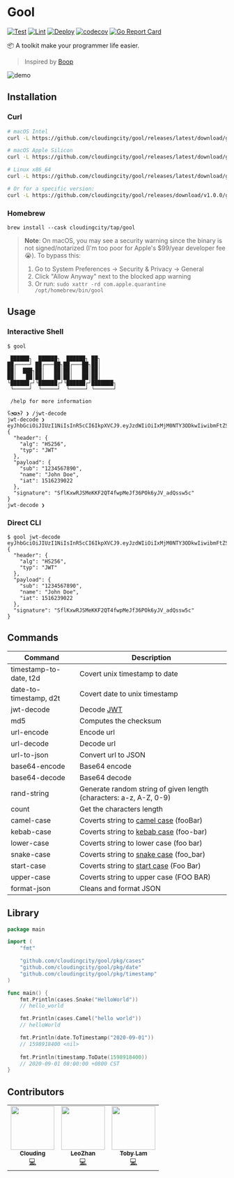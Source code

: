 # Gool
[![Test](https://github.com/cloudingcity/gool/workflows/Test/badge.svg)](https://github.com/cloudingcity/gool/actions?query=workflow%3ATest)
[![Lint](https://github.com/cloudingcity/gool/workflows/Lint/badge.svg)](https://github.com/cloudingcity/gool/actions?query=workflow%3ALint)
[![Deploy](https://github.com/cloudingcity/gool/workflows/Deploy/badge.svg)](https://github.com/cloudingcity/gool/actions?query=workflow%3ADeploy)
[![codecov](https://codecov.io/gh/cloudingcity/gool/branch/master/graph/badge.svg)](https://codecov.io/gh/cloudingcity/gool)
[![Go Report Card](https://goreportcard.com/badge/github.com/cloudingcity/gool)](https://goreportcard.com/report/github.com/cloudingcity/gool)

📦 A toolkit make your programmer life easier.

> Inspired by [Boop](https://github.com/IvanMathy/Boop)

![demo](https://user-images.githubusercontent.com/11569651/92252386-bd1c2c00-ef00-11ea-927b-8f6d752ba733.gif)

## Installation

### Curl

```bash
# macOS Intel
curl -L https://github.com/cloudingcity/gool/releases/latest/download/gool_Darwin_x86_64.tar.gz | tar xz && sudo mv gool /usr/local/bin/

# macOS Apple Silicon  
curl -L https://github.com/cloudingcity/gool/releases/latest/download/gool_Darwin_arm64.tar.gz | tar xz && sudo mv gool /usr/local/bin/

# Linux x86_64
curl -L https://github.com/cloudingcity/gool/releases/latest/download/gool_Linux_x86_64.tar.gz | tar xz && sudo mv gool /usr/local/bin/

# Or for a specific version:
curl -L https://github.com/cloudingcity/gool/releases/download/v1.0.0/gool_Darwin_x86_64.tar.gz | tar xz && sudo mv gool /usr/local/bin/
```

### Homebrew

```shell script
brew install --cask cloudingcity/tap/gool
```

> **Note**: On macOS, you may see a security warning since the binary is not signed/notarized (I'm too poor for Apple's $99/year developer fee 😭). To bypass this:
> 1. Go to System Preferences → Security & Privacy → General
> 2. Click "Allow Anyway" next to the blocked app warning
> 3. Or run: `sudo xattr -rd com.apple.quarantine /opt/homebrew/bin/gool`

## Usage

### Interactive Shell

```shell script
$ gool 

 ██████┐  ██████┐  ██████┐ ██┐
██┌────┘ ██┌───██┐██┌───██┐██│
██│  ███┐██│   ██│██│   ██│██│
██│   ██│██│   ██│██│   ██│██│
└██████┌┘└██████┌┘└██████┌┘███████┐
 └─────┘  └─────┘  └─────┘ └──────┘

 /help for more information

ʕ◔ϖ◔ʔ ❯ /jwt-decode
jwt-decode ❯ eyJhbGciOiJIUzI1NiIsInR5cCI6IkpXVCJ9.eyJzdWIiOiIxMjM0NTY3ODkwIiwibmFtZSI6IkpvaG4gRG9lIiwiaWF0IjoxNTE2MjM5MDIyfQ.SflKxwRJSMeKKF2QT4fwpMeJf36POk6yJV_adQssw5c
{
  "header": {
    "alg": "HS256",
    "typ": "JWT"
  },
  "payload": {
    "sub": "1234567890",
    "name": "John Doe",
    "iat": 1516239022
  },
  "signature": "SflKxwRJSMeKKF2QT4fwpMeJf36POk6yJV_adQssw5c"
}
jwt-decode ❯
```

### Direct CLI

```shell script
$ gool jwt-decode eyJhbGciOiJIUzI1NiIsInR5cCI6IkpXVCJ9.eyJzdWIiOiIxMjM0NTY3ODkwIiwibmFtZSI6IkpvaG4gRG9lIiwiaWF0IjoxNTE2MjM5MDIyfQ.SflKxwRJSMeKKF2QT4fwpMeJf36POk6yJV_adQssw5c
{
  "header": {
    "alg": "HS256",
    "typ": "JWT"
  },
  "payload": {
    "sub": "1234567890",
    "name": "John Doe",
    "iat": 1516239022
  },
  "signature": "SflKxwRJSMeKKF2QT4fwpMeJf36POk6yJV_adQssw5c"
}
```

## Commands

| Command                | Description                                                                                                        |
|------------------------|--------------------------------------------------------------------------------------------------------------------|
| timestamp-to-date, t2d | Covert unix timestamp to date                                                                                      |
| date-to-timestamp, d2t | Covert date to unix timestamp                                                                                      |
| jwt-decode             | Decode [JWT](https://jwt.io/)                                                                                      |
| md5                    | Computes the checksum                                                                                              |
| url-encode             | Encode url                                                                                                         |
| url-decode             | Decode url                                                                                                         |
| url-to-json            | Convert url to JSON                                                                                                |
| base64-encode          | Base64 encode                                                                                                      |
| base64-decode          | Base64 decode                                                                                                      |
| rand-string            | Generate random string of given length (characters: a-z, A-Z, 0-9)                                                 |
| count                  | Get the characters length                                                                                          |
| camel-case             | Coverts string to [camel case](https://en.wikipedia.org/wiki/Camel_case) (fooBar)                                  |
| kebab-case             | Coverts string to [kebab case](https://en.wikipedia.org/wiki/Letter_case#Special_case_styles) (foo-bar)            |
| lower-case             | Coverts string to lower case (foo bar)                                                                             |
| snake-case             | Coverts string to [snake case](https://en.wikipedia.org/wiki/Snake_case) (foo_bar)                                 |
| start-case             | Coverts string to [start case](https://en.wikipedia.org/wiki/Letter_case#Stylistic_or_specialised_usage) (Foo Bar) |
| upper-case             | Coverts string to upper case (FOO BAR)                                                                             |
| format-json            | Cleans and format JSON                                                                                             |

## Library

```go
package main

import (
	"fmt"

	"github.com/cloudingcity/gool/pkg/cases"
	"github.com/cloudingcity/gool/pkg/date"
	"github.com/cloudingcity/gool/pkg/timestamp"
)

func main() {
	fmt.Println(cases.Snake("HelloWorld"))
	// hello_world

	fmt.Println(cases.Camel("hello world"))
	// helloWorld

	fmt.Println(date.ToTimestamp("2020-09-01"))
	// 1598918400 <nil>
	
	fmt.Println(timestamp.ToDate(1598918400))
	// 2020-09-01 08:00:00 +0800 CST
}
```

## Contributors 


<!-- ALL-CONTRIBUTORS-LIST:START - Do not remove or modify this section -->
<!-- prettier-ignore-start -->
<!-- markdownlint-disable -->
<table>
  <tr>
    <td align="center"><a href="https://clouding.city"><img src="https://avatars3.githubusercontent.com/u/11569651?v=4" width="100px;" alt=""/><br /><sub><b>Clouding</b></sub></a><br /><a href="https://github.com/cloudingcity/gool/commits?author=cloudingcity" title="Code">💻</a></td>
    <td align="center"><a href="https://github.com/leozhantw"><img src="https://avatars2.githubusercontent.com/u/14068118?v=4" width="100px;" alt=""/><br /><sub><b>LeoZhan</b></sub></a><br /><a href="https://github.com/cloudingcity/gool/commits?author=leozhantw" title="Code">💻</a></td>
    <td align="center"><a href="https://letme.rocks"><img src="https://avatars1.githubusercontent.com/u/164212?v=4" width="100px;" alt=""/><br /><sub><b>Toby Lam</b></sub></a><br /><a href="https://github.com/cloudingcity/gool/commits?author=livekn" title="Code">💻</a></td>
  </tr>
</table>

<!-- markdownlint-enable -->
<!-- prettier-ignore-end -->
<!-- ALL-CONTRIBUTORS-LIST:END -->

